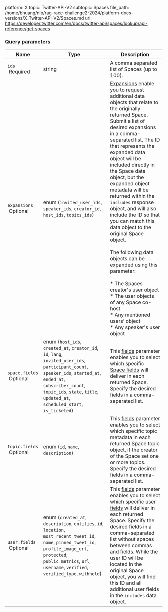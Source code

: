 platform: X
topic: Twitter-API-V2
subtopic: Spaces
file_path: /home/bhuang/nlp/rag-race-challenge2-2024/platform-docs-versions/X_Twitter-API-V2/Spaces.md
url: https://developer.twitter.com/en/docs/twitter-api/spaces/lookup/api-reference/get-spaces


### Query parameters

| Name | Type | Description |
| --- | --- | --- |
| `ids`  <br> Required | string | A comma separated list of Spaces (up to 100). |
| `expansions`  <br> Optional | enum (`invited_user_ids`, `speaker_ids`, `creator_id`, `host_ids`, `topics_ids`) | [Expansions](https://developer.twitter.com/en/docs/twitter-api/expansions) enable you to request additional data objects that relate to the originally returned Space. Submit a list of desired expansions in a comma-separated list. The ID that represents the expanded data object will be included directly in the Space data object, but the expanded object metadata will be returned within the `includes` response object, and will also include the ID so that you can match this data object to the original Space object.  <br>  <br>The following data objects can be expanded using this parameter:  <br><br>* The Spaces creator's user object<br>* The user objects of any Space co-host<br>* Any mentioned users’ object<br>* Any speaker's user object |
| `space.fields`  <br> Optional | enum (`host_ids`, `created_at`, `creator_id`, `id`, `lang`, `invited_user_ids`, `participant_count`, `speaker_ids`, `started_at`, `ended_at`, `subscriber_count`, `topic_ids`, `state`, `title`, `updated_at`, `scheduled_start`, `is_ticketed`) | This [fields](https://developer.twitter.com/en/docs/twitter-api/fields) parameter enables you to select which specific [Space fields](https://developer.twitter.com/en/docs/twitter-api/data-dictionary/object-model/space) will deliver in each returned Space. Specify the desired fields in a comma-separated list. |
| `topic.fields`  <br> Optional | enum (`id`, `name`, `description`) | This [fields](https://developer.twitter.com/en/docs/twitter-api/fields) parameter enables you to select which specific topic metadata in each returned Space topic object, if the creator of the Space set one or more topics. Specify the desired fields in a comma-separated list. |
| `user.fields`  <br> Optional | enum (`created_at`, `description`, `entities`, `id`, `location`, `most_recent_tweet_id`, `name`, `pinned_tweet_id`, `profile_image_url`, `protected`, `public_metrics`, `url`, `username`, `verified`, `verified_type`, `withheld`) | This [fields](https://developer.twitter.com/en/docs/twitter-api/fields) parameter enables you to select which specific [user fields](https://developer.twitter.com/en/docs/twitter-api/data-dictionary/object-model/user) will deliver in each returned Space. Specify the desired fields in a comma-separated list without spaces between commas and fields. While the user ID will be located in the original Space object, you will find this ID and all additional user fields in the `includes` data object. |
